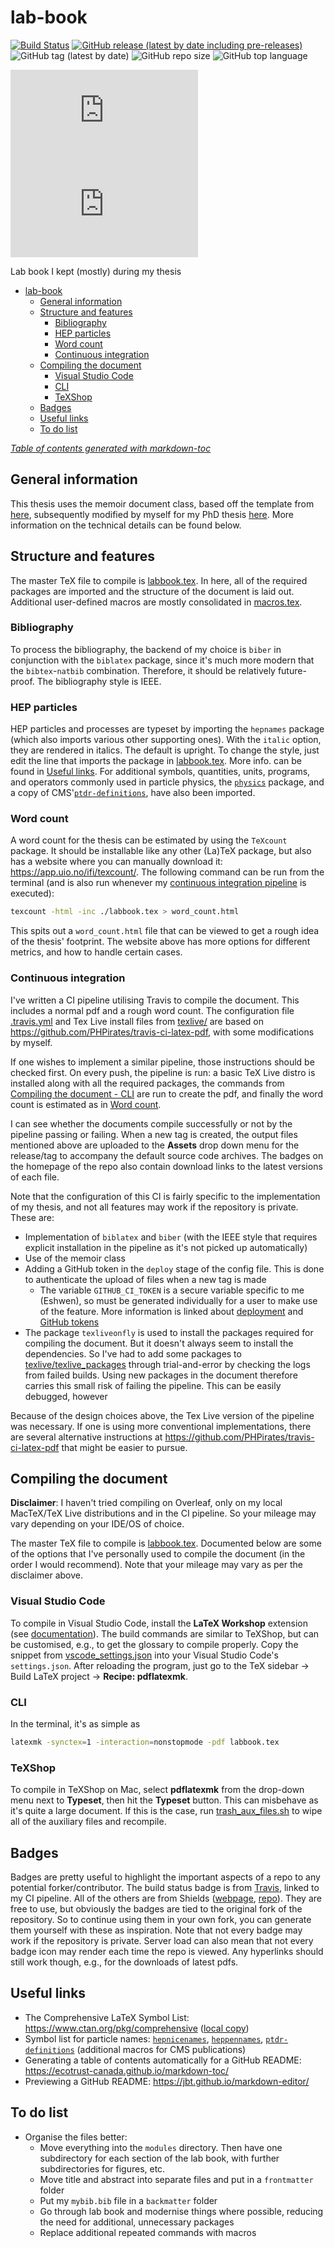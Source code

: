 # lab-book

[![Build Status](https://travis-ci.com/eshwen/lab-book.svg?branch=master)](https://travis-ci.com/eshwen/lab-book) [![GitHub release (latest by date including pre-releases)](https://img.shields.io/github/v/release/eshwen/lab-book?include_prereleases)](https://github.com/eshwen/lab-book/releases/latest) ![GitHub tag (latest by date)](https://img.shields.io/github/v/tag/eshwen/lab-book) ![GitHub repo size](https://img.shields.io/github/repo-size/eshwen/lab-book) ![GitHub top language](https://img.shields.io/github/languages/top/eshwen/lab-book)

[![GitHub Releases (by Asset - pdf)](https://img.shields.io/github/downloads/eshwen/lab-book/latest/labbook_ci.pdf?color=ff69b4)](https://github.com/eshwen/lab-book/releases/latest/download/labbook_ci.pdf) [![GitHub Releases (by Asset - word count)](https://img.shields.io/github/downloads/eshwen/lab-book/latest/word_count.html?color=ff69b4)](https://github.com/eshwen/lab-book/releases/latest/download/word_count.html)

Lab book I kept (mostly) during my thesis

- [lab-book](#lab-book)
  - [General information](#general-information)
  - [Structure and features](#structure-and-features)
    - [Bibliography](#bibliography)
    - [HEP particles](#hep-particles)
    - [Word count](#word-count)
    - [Continuous integration](#continuous-integration)
  - [Compiling the document](#compiling-the-document)
    - [Visual Studio Code](#visual-studio-code)
    - [CLI](#cli)
    - [TeXShop](#texshop)
  - [Badges](#badges)
  - [Useful links](#useful-links)
  - [To do list](#to-do-list)

[_Table of contents generated with markdown-toc_](http://ecotrust-canada.github.io/markdown-toc/)

## General information

This thesis uses the memoir document class, based off the template from [here](https://www.overleaf.com/latex/templates/university-of-bristol-thesis-template/kzqrfvyxxcdm), subsequently modified by myself for my PhD thesis [here](https://github.com/eshwen/phd-thesis). More information on the technical details can be found below.

## Structure and features

The master TeX file to compile is [labbook.tex](./labbook.tex). In here, all of the required packages are imported and the structure of the document is laid out. Additional user-defined macros are mostly consolidated in [macros.tex](macros.tex).

### Bibliography

To process the bibliography, the backend of my choice is `biber` in conjunction with the `biblatex` package, since it's much more modern that the `bibtex`-`natbib` combination. Therefore, it should be relatively future-proof. The bibliography style is IEEE.

### HEP particles

HEP particles and processes are typeset by importing the `hepnames` package (which also imports various other supporting ones). With the `italic` option, they are rendered in italics. The default is upright. To change the style, just edit the line that imports the package in [labbook.tex](./labbook.tex). More info. can be found in [Useful links](#useful-links). For additional symbols, quantities, units, programs, and operators commonly used in particle physics, the [`physics`](https://ctan.org/pkg/physics) package, and a copy of CMS'[`ptdr-definitions`](ptdr-definitions.sty), have also been imported.

### Word count

A word count for the thesis can be estimated by using the `TeXcount` package. It should be installable like any other (La)TeX package, but also has a website where you can manually download it: <https://app.uio.no/ifi/texcount/>. The following command can be run from the terminal (and is also run whenever my [continuous integration pipeline](#continuous-integration) is executed):

```sh
texcount -html -inc ./labbook.tex > word_count.html
```

This spits out a `word_count.html` file that can be viewed to get a rough idea of the thesis' footprint. The website above has more options for different metrics, and how to handle certain cases.

### Continuous integration

I've written a CI pipeline utilising Travis to compile the document. This includes a normal pdf and a rough word count. The configuration file [.travis.yml](./.travis.yml) and Tex Live install files from [texlive/](./texlive/) are based on <https://github.com/PHPirates/travis-ci-latex-pdf>, with some modifications by myself.

If one wishes to implement a similar pipeline, those instructions should be checked first. On every push, the pipeline is run: a basic TeX Live distro is installed along with all the required packages, the commands from [Compiling the document - CLI](#cli) are run to create the pdf, and finally the word count is estimated as in [Word count](#word-count).

I can see whether the documents compile successfully or not by the pipeline passing or failing. When a new tag is created, the output files mentioned above are uploaded to the **Assets** drop down menu for the release/tag to accompany the default source code archives. The badges on the homepage of the repo also contain download links to the latest versions of each file.

Note that the configuration of this CI is fairly specific to the implementation of my thesis, and not all features may work if the repository is private. These are:

- Implementation of `biblatex` and `biber` (with the IEEE style that requires explicit installation in the pipeline as it's not picked up automatically)
- Use of the memoir class
- Adding a GitHub token in the `deploy` stage of the config file. This is done to authenticate the upload of files when a new tag is made
  - The variable `GITHUB_CI_TOKEN` is a secure variable specific to me (Eshwen), so must be generated individually for a user to make use of the feature. More information is linked about [deployment](https://docs.travis-ci.com/user/deployment) and [GitHub tokens](https://github.com/settings/tokens)
- The package `texliveonfly` is used to install the packages required for compiling the document. But it doesn't always seem to install the dependencies. So I've had to add some packages to [texlive/texlive_packages](./texlive/texlive_packages) through trial-and-error by checking the logs from failed builds. Using new packages in the document therefore carries this small risk of failing the pipeline. This can be easily debugged, however

Because of the design choices above, the Tex Live version of the pipeline was necessary. If one is using more conventional implementations, there are several alternative instructions at <https://github.com/PHPirates/travis-ci-latex-pdf> that might be easier to pursue.

## Compiling the document

**Disclaimer**: I haven't tried compiling on Overleaf, only on my local MacTeX/TeX Live distributions and in the CI pipeline. So your mileage may vary depending on your IDE/OS of choice.

The master TeX file to compile is [labbook.tex](./labbook.tex). Documented below are some of the options that I've personally used to compile the document (in the order I would recommend). Note that your mileage may vary as per the disclaimer above.

### Visual Studio Code

To compile in Visual Studio Code, install the **LaTeX Workshop** extension (see [documentation](https://github.com/James-Yu/LaTeX-Workshop/wiki)). The build commands are similar to TeXShop, but can be customised, e.g., to get the glossary to compile properly. Copy the snippet from [vscode_settings.json](vscode_settings.json) into your Visual Studio Code's `settings.json`. After reloading the program, just go to the TeX sidebar -> Build LaTeX project -> **Recipe: pdflatexmk**.

### CLI

In the terminal, it's as simple as

```sh
latexmk -synctex=1 -interaction=nonstopmode -pdf labbook.tex
```

### TeXShop

To compile in TeXShop on Mac, select **pdflatexmk** from the drop-down menu next to **Typeset**, then hit the **Typeset** button. This can misbehave as it's quite a large document. If this is the case, run [trash_aux_files.sh](./trash_aux_files.sh) to wipe all of the auxiliary files and recompile.

## Badges

Badges are pretty useful to highlight the important aspects of a repo to any potential forker/contributor. The build status badge is from [Travis](https://travis-ci.com/), linked to my CI pipeline. All of the others are from Shields ([webpage](https://shields.io/), [repo](https://github.com/badges/shields)). They are free to use, but obviously the badges are tied to the original fork of the repository. So to continue using them in your own fork, you can generate them yourself with these as inspiration. Note that not every badge may work if the repository is private. Server load can also mean that not every badge icon may render each time the repo is viewed. Any hyperlinks should still work though, e.g., for the downloads of latest pdfs.

## Useful links

- The Comprehensive LaTeX Symbol List: <https://www.ctan.org/pkg/comprehensive> ([local copy](helpful_docs/symbols-a4.pdf))
- Symbol list for particle names: [`hepnicenames`](http://mirrors.ctan.org/macros/latex/contrib/hepnames/hepnicenames-rm.pdf), [`heppennames`](http://mirrors.ctan.org/macros/latex/contrib/hepnames/heppennames-rm.pdf), [`ptdr-definitions`](ptdr-definitions.sty) (additional macros for CMS publications)
- Generating a table of contents automatically for a GitHub README: <https://ecotrust-canada.github.io/markdown-toc/>
- Previewing a GitHub README: <https://jbt.github.io/markdown-editor/>

## To do list

- Organise the files better:
  - Move everything into the `modules` directory. Then have one subdirectory for each section of the lab book, with further subdirectories for figures, etc.
  - Move title and abstract into separate files and put in a `frontmatter` folder
  - Put my `mybib.bib` file in a `backmatter` folder
  - Go through lab book and modernise things where possible, reducing the need for additional, unnecessary packages
  - Replace additional repeated commands with macros
